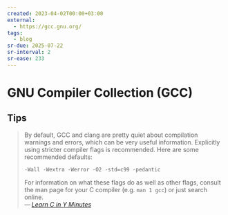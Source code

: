 ```yaml
---
created: 2023-04-02T00:00+03:00
external:
  - https://gcc.gnu.org/
tags:
  - blog
sr-due: 2025-07-22
sr-interval: 2
sr-ease: 233
---
```


# GNU Compiler Collection (GCC)

## Tips

> By default, GCC and clang are pretty quiet about compilation warnings and
> errors, which can be very useful information. Explicitly using stricter
> compiler flags is recommended. Here are some recommended defaults:
>
> `-Wall -Wextra -Werror -O2 -std=c99 -pedantic`
>
> For information on what these flags do as well as other flags, consult the man
> page for your C compiler (e.g. `man 1 gcc`) or just search online.\
> — <cite>[Learn C in Y Minutes](https://learnxinyminutes.com/docs/c/)</cite>
